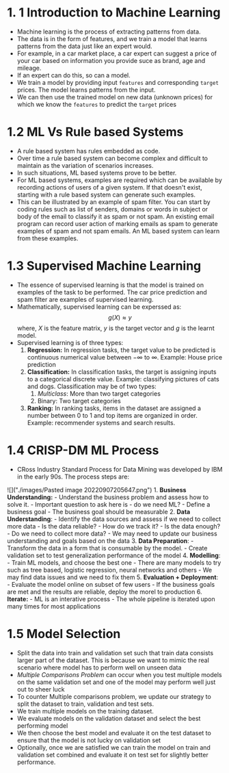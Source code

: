 # 1. 1 Introduction to Machine Learning

- Machine learning is the process of extracting patterns from data.
- The data is in the form of features, and we train a model that learns patterns from the data just like an expert would.
- For example, in a car market place, a car expert can suggest a price of your car based on information you provide suce as brand, age and mileage.
- If an expert can do this, so can a model.
- We train a model by providing input `features` and corresponding `target` prices. The model learns patterns from the input.
- We can then use the trained model on new data (unknown prices) for which we know the `features` to predict the `target` prices

# 1.2 ML Vs Rule based Systems
- A rule based system has rules embedded as code.
- Over time a rule based system can become complex and difficult to maintain as the variation of scenarios increases.
- In such situations, ML based systems prove to be better.
- For ML based systems, examples are required which can be available by recording actions of users of a given system. If that doesn't exist, starting with a rule based system can generate such examples.
- This can be illustrated by an example of spam filter. You can start by coding rules such as list of senders, domains or words in subject or body of the email to classify it as spam or not spam. An existing email program can record user action of marking emails as spam to generate examples of spam and not spam emails. An ML based system can learn from these examples.

# 1.3 Supervised Machine Learning
- The essence of supervised learning is that the model is trained on examples of the task to be performed. The car price prediction and spam filter are examples of supervised learning.
- Mathematically, supervised learning can be experssed as: $$g(X) \approx y$$
where, $X$ is the feature matrix, $y$ is the target vector and $g$ is the learnt model.
- Supervised learning is of three types:
	1. __Regression:__ In regression tasks, the target value to be predicted is continuous numerical value between $- \infty$ to $\infty$. Example: House price prediction
	2. __Classification:__ In classification tasks, the target is assigning inputs to a categorical discrete value. Example: classifying pictures of cats and dogs. Classification may be of two types:
		1. _Multiclass_: More than two target categories
		2. Binary: Two target categories
	3. __Ranking:__ In ranking tasks, items in the dataset are assigned a number between 0 to 1 and top items are organized in order. Example: recommender systems and search results.

# 1.4 CRISP-DM ML Process
- CRoss Industry Standard Process for Data Mining was developed by IBM in the early 90s. The process steps are:

![]("./images/Pasted image 20220907205647.png")
	1. __Business Understanding:__ 
		- Understand the business problem and assess how to solve it.
		- Important question to ask here is - do we need ML?
		- Define a business goal
		- The business goal should be measurable
	2. __Data Understanding__:
		- Identify the data sources and assess if we need to collect more data
		- Is the data reliable?
		- How do we track it?
		- Is the data enough?
		- Do we need to collect more data?
		- We may need to update our business understanding and goals based on the data
	3. __Data Preparation__:
		- Transform the data in a form that is consumable by the model.
		- Create validation set to test generalization performance of the model
	4. __Modelling__:
		- Train ML models, and choose the best one
		- There are many models to try such as tree based, logistic regression, neural networks and others
		- We may find data issues and we need to fix them
	5. __Evaluation + Deployment__:
		- Evaluate the model online on subset of few users
		- If the business goals are met and the results are reliable, deploy the morel to production
	6. __Iterate:__ 
		- ML is an interative process
		- The whole pipeline is iterated upon many times for most applications

# 1.5 Model Selection
- Split the data into train and validation set such that train data consists larger part of the dataset. This is because we want to mimic the real scenario where model has to perform well on unseen data
- _Multiple Comparisons Problem_ can occur when you test multiple models on the same validation set and one of the model may perform well just out to sheer luck
- To counter Multiple comparisons problem, we update our strategy to split the dataset to train, validation and test sets.
- We train multiple models on the training dataset.
- We evaluate models on the validation dataset and select the best performing model
- We then choose the best model and evaluate it on the test dataset to ensure that the model is not lucky on validation set
- Optionally, once we are satisfied we can train the model on train and validation set combined and evaluate it on test set for slightly better performance.